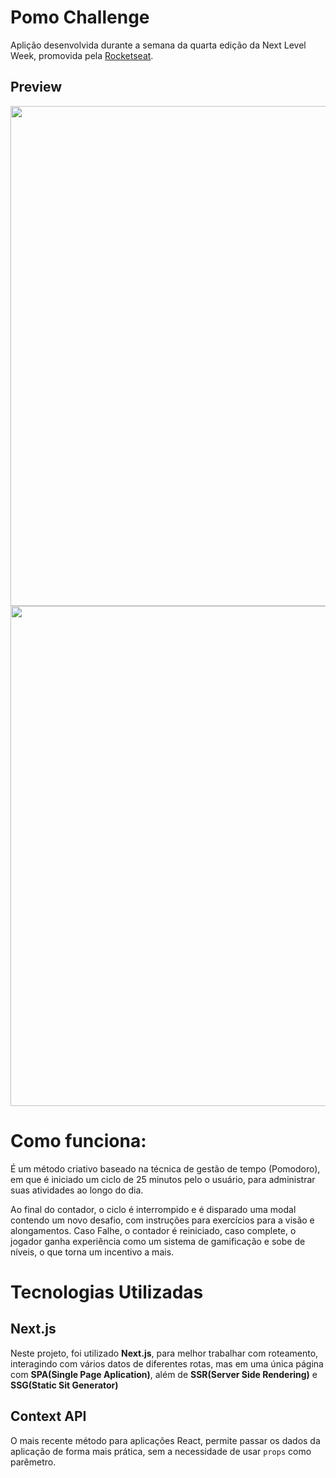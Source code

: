 # Pomo Challenge
Aplição desenvolvida durante a semana da quarta edição da Next Level Week, promovida pela [Rocketseat](https://rocketseat.com.br/).

## Preview
<img src="./public/screenshots/screen1.png" width="800" />
<img src="./public/screenshots/screen2.png" width="800" />

# Como funciona:
É um método criativo baseado na técnica de gestão de tempo (Pomodoro), em que é iniciado um ciclo de 25 minutos pelo o usuário, para administrar suas atividades ao longo do dia.

Ao final do contador, o ciclo é interrompido e é disparado uma modal contendo um novo desafio, com instruções para exercícios para a visão e alongamentos. Caso Falhe, o contador é reiniciado, caso complete, o jogador ganha experiência como um sistema de gamificação e sobe de níveis, o que torna um incentivo a mais.

# Tecnologias Utilizadas

## Next.js
Neste projeto, foi utilizado <strong>Next.js</strong>, para melhor trabalhar com roteamento, interagindo com vários datos de diferentes rotas, mas em uma única página com <strong>SPA(Single Page Aplication)</strong>, além de <strong>SSR(Server Side Rendering)</strong> e <strong>SSG(Static Sit Generator)</strong>

## Context API
O mais recente método para aplicações React, permite passar os dados da aplicação de forma mais prática, sem a necessidade de usar `props` como parêmetro.




